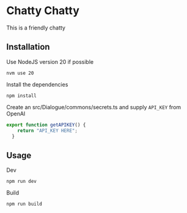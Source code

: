 # Chatty Chatty

This is a friendly chatty

## Installation

Use NodeJS version 20 if possible

`nvm use 20`

Install the dependencies 

`npm install`

Create an src/Dialogue/commons/secrets.ts and supply `API_KEY` from OpenAI

```typescript
export function getAPIKEY() {
    return "API_KEY HERE";
  }
```

## Usage

Dev

`npm run dev`

Build

`npm run build`
